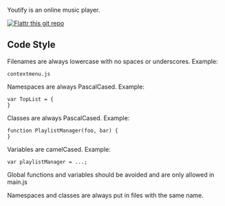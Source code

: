 Youtify is an online music player.

[![Flattr this git repo](http://api.flattr.com/button/flattr-badge-large.png)](https://flattr.com/submit/auto?user_id=Youtify&url=https://github.com/youtify/youtify&title=Youtify&language=en_GB&tags=github&category=software)


Code Style
----------

Filenames are always lowercase with no spaces or underscores. Example:

    contextmenu.js

Namespaces are always PascalCased. Example:

    var TopList = {
    }

Classes are always PascalCased. Example:

    function PlaylistManager(foo, bar) {
    }

Variables are camelCased. Example:

    var playlistManager = ...;

Global functions and variables should be avoided and are only allowed in main.js

Namespaces and classes are always put in files with the same name.
